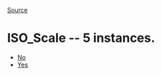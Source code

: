 [Source](https://github.com/mm80843/T3.5/blob/main/docs/index.md)

# ISO_Scale -- 5 instances.

* [No](https://github.com/mm80843/T3.5/blob/main/docs/ISO/PBN__ISO_Scale_0.md)
* [Yes](https://github.com/mm80843/T3.5/blob/main/docs/ISO/PBN__ISO_Scale_1.md)
